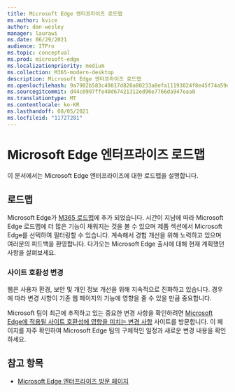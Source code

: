 ```yaml
---
title: Microsoft Edge 엔터프라이즈 로드맵
ms.author: kvice
author: dan-wesley
manager: laurawi
ms.date: 06/29/2021
audience: ITPro
ms.topic: conceptual
ms.prod: microsoft-edge
ms.localizationpriority: medium
ms.collection: M365-modern-desktop
description: Microsoft Edge 엔터프라이즈 로드맵
ms.openlocfilehash: 9a7902b583c49817d828a80233a8efa11193024f8e45f74a59e1b50719a2c6f8
ms.sourcegitcommit: d44c0997ffe40d67421312ed96e7766da947eaa0
ms.translationtype: MT
ms.contentlocale: ko-KR
ms.lasthandoff: 08/05/2021
ms.locfileid: "11727281"
---
```

# <a name="microsoft-edge-enterprise-roadmap"></a>Microsoft Edge 엔터프라이즈 로드맵

이 문서에서는 Microsoft Edge 엔터프라이즈에 대한 로드맵을 설명합니다.

## <a name="roadmap"></a>로드맵

Microsoft Edge가 [M365 로드맵](https://www.microsoft.com/microsoft-365/roadmap?filters=&searchterms=Microsoft%2CEdge)에 추가 되었습니다. 시간이 지남에 따라 Microsoft Edge 로드맵에 더 많은 기능이 채워지는 것을 볼 수 있으며 제품 섹션에서 Microsoft Edge를 선택하여 필터링할 수 있습니다. 계속해서 경험 개선을 위해 노력하고 있으며 여러분의 피드백을 환영합니다. 다가오는 Microsoft Edge 출시에 대해 현재 계획했던 사항을 살펴보세요. 

### <a name="site-compatibility-changes"></a>사이트 호환성 변경

웹은 사용자 환경, 보안 및 개인 정보 개선을 위해 지속적으로 진화하고 있습니다. 경우에 따라 변경 사항이 기존 웹 페이지의 기능에 영향을 줄 수 있을 만큼 중요합니다.

Microsoft 팀이 최근에 추적하고 있는 중요한 변경 사항을 확인하려면 [Microsoft Edge에 적용될 사이트 호환성에 영향을 미치는 변경 사항](/microsoft-edge/web-platform/site-impacting-changes) 사이트를 방문합니다. 이 페이지를 자주 확인하여 Microsoft Edge 팀의 구체적인 일정과 새로운 변경 내용을 확인하세요.

## <a name="see-also"></a>참고 항목

- [Microsoft Edge 엔터프라이즈 방문 페이지](https://aka.ms/EdgeEnterprise)